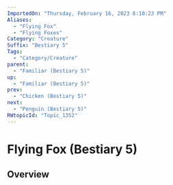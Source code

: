 ```yaml
---
ImportedOn: "Thursday, February 16, 2023 6:10:23 PM"
Aliases:
  - "Flying Fox"
  - "Flying Foxes"
Category: "Creature"
Suffix: "Bestiary 5"
Tags:
  - "Category/Creature"
parent:
  - "Familiar (Bestiary 5)"
up:
  - "Familiar (Bestiary 5)"
prev:
  - "Chicken (Bestiary 5)"
next:
  - "Penguin (Bestiary 5)"
RWtopicId: "Topic_1352"
---
```

# Flying Fox (Bestiary 5)
## Overview
